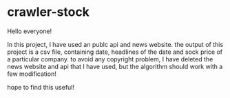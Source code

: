# crawler-stock

Hello everyone!

In this project, I have used an publc api and news website.
the output of this project is a csv file, containing date, headlines of the date and sock price of a particular company.
to avoid any copyright problem, I have deleted the news website and api that I have used, but the algorithm should work with a few modification!

hope to find this useful!
